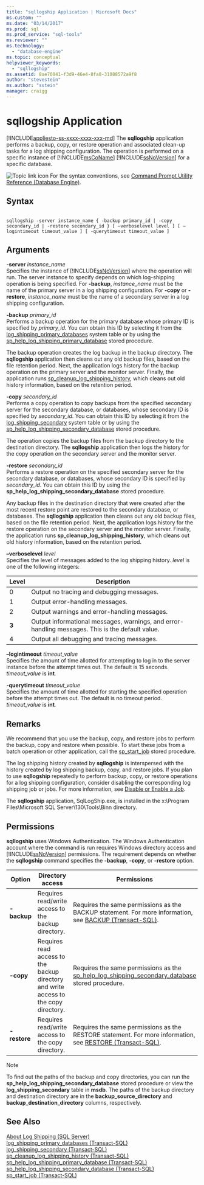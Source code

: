 ```yaml
---
title: "sqllogship Application | Microsoft Docs"
ms.custom: ""
ms.date: "03/14/2017"
ms.prod: sql
ms.prod_service: "sql-tools"
ms.reviewer: ""
ms.technology: 
  - "database-engine"
ms.topic: conceptual
helpviewer_keywords: 
  - "sqllogship"
ms.assetid: 8ae70041-f3d9-46e4-8fa8-31088572a9f8
author: "stevestein"
ms.author: "sstein"
manager: craigg
---
```

# sqllogship Application
[!INCLUDE[appliesto-ss-xxxx-xxxx-xxx-md](../includes/appliesto-ss-xxxx-xxxx-xxx-md.md)]
  The **sqllogship** application performs a backup, copy, or restore operation and associated clean-up tasks for a log shipping configuration. The operation is performed on a specific instance of [!INCLUDE[msCoName](../includes/msconame-md.md)] [!INCLUDE[ssNoVersion](../includes/ssnoversion-md.md)] for a specific database.  
  
 ![Topic link icon](../database-engine/configure-windows/media/topic-link.gif "Topic link icon") For the syntax conventions, see [Command Prompt Utility Reference &#40;Database Engine&#41;](../tools/command-prompt-utility-reference-database-engine.md).  
  
## Syntax  
  
```  
  
sqllogship -server instance_name { -backup primary_id | -copy secondary_id | -restore secondary_id } [ –verboselevel level ] [ –logintimeout timeout_value ] [ -querytimeout timeout_value ]  
```  
  
## Arguments  
 **-server** *instance_name*  
 Specifies the instance of [!INCLUDE[ssNoVersion](../includes/ssnoversion-md.md)] where the operation will run. The server instance to specify depends on which log-shipping operation is being specified. For **-backup**, *instance_name* must be the name of the primary server in a log shipping configuration. For **-copy** or **-restore**, *instance_name* must be the name of a secondary server in a log shipping configuration.  
  
 **-backup** *primary_id*  
 Performs a backup operation for the primary database whose primary ID is specified by *primary_id*. You can obtain this ID by selecting it from the [log_shipping_primary_databases](../relational-databases/system-tables/log-shipping-primary-databases-transact-sql.md) system table or by using the [sp_help_log_shipping_primary_database](../relational-databases/system-stored-procedures/sp-help-log-shipping-primary-database-transact-sql.md) stored procedure.  
  
 The backup operation creates the log backup in the backup directory. The **sqllogship** application then cleans out any old backup files, based on the file retention period. Next, the application logs history for the backup operation on the primary server and the monitor server. Finally, the application runs [sp_cleanup_log_shipping_history](../relational-databases/system-stored-procedures/sp-cleanup-log-shipping-history-transact-sql.md), which cleans out old history information, based on the retention period.  
  
 **-copy** *secondary_id*  
 Performs a copy operation to copy backups from the specified secondary server for the secondary database, or databases, whose secondary ID is specified by *secondary_id*. You can obtain this ID by selecting it from the [log_shipping_secondary](../relational-databases/system-tables/log-shipping-secondary-transact-sql.md) system table or by using the [sp_help_log_shipping_secondary_database](../relational-databases/system-stored-procedures/sp-help-log-shipping-secondary-database-transact-sql.md) stored procedure.  
  
 The operation copies the backup files from the backup directory to the destination directory. The **sqllogship** application then logs the history for the copy operation on the secondary server and the monitor server.  
  
 **-restore** *secondary_id*  
 Performs a restore operation on the specified secondary server for the secondary database, or databases, whose secondary ID is specified by *secondary_id*. You can obtain this ID by using the **sp_help_log_shipping_secondary_database** stored procedure.  
  
 Any backup files in the destination directory that were created after the most recent restore point are restored to the secondary database, or databases. The **sqllogship** application then cleans out any old backup files, based on the file retention period. Next, the application logs history for the restore operation on the secondary server and the monitor server. Finally, the application runs **sp_cleanup_log_shipping_history**, which cleans out old history information, based on the retention period.  
  
 **–verboselevel** *level*  
 Specifies the level of messages added to the log shipping history. *level* is one of the following integers:  
  
|Level|Description|  
|-----------|-----------------|  
|0|Output no tracing and debugging messages.|  
|1|Output error-handling messages.|  
|2|Output warnings and error-handling messages.|  
|**3**|Output informational messages, warnings, and error-handling messages. This is the default value.|  
|4|Output all debugging and tracing messages.|  
  
 **–logintimeout** *timeout_value*  
 Specifies the amount of time allotted for attempting to log in to the server instance before the attempt times out. The default is 15 seconds. *timeout_value* is **int**_._  
  
 **-querytimeout** *timeout_value*  
 Specifies the amount of time allotted for starting the specified operation before the attempt times out. The default is no timeout period. *timeout_value* is **int**_._  
  
## Remarks  
 We recommend that you use the backup, copy, and restore jobs to perform the backup, copy and restore when possible. To start these jobs from a batch operation or other application, call the [sp_start_job](../relational-databases/system-stored-procedures/sp-start-job-transact-sql.md) stored procedure.  
  
 The log shipping history created by **sqllogship** is interspersed with the history created by log shipping backup, copy, and restore jobs. If you plan to use **sqllogship** repeatedly to perform backup, copy, or restore operations for a log shipping configuration, consider disabling the corresponding log shipping job or jobs. For more information, see [Disable or Enable a Job](../ssms/agent/disable-or-enable-a-job.md).  
  
 The **sqllogship** application, SqlLogShip.exe, is installed in the x:\Program Files\Microsoft SQL Server\130\Tools\Binn directory.  
  
## Permissions  
 **sqllogship** uses Windows Authentication. The Windows Authentication account where the command is run requires Windows directory access and [!INCLUDE[ssNoVersion](../includes/ssnoversion-md.md)] permissions. The requirement depends on whether the **sqllogship** command specifies the **-backup**, **-copy**, or **-restore** option.  
  
|Option|Directory access|Permissions|  
|------------|----------------------|-----------------|  
|**-backup**|Requires read/write access to the backup directory.|Requires the same permissions as the BACKUP statement. For more information, see [BACKUP &#40;Transact-SQL&#41;](../t-sql/statements/backup-transact-sql.md).|  
|**-copy**|Requires read access to the backup directory and write access to the copy directory.|Requires the same permissions as the [sp_help_log_shipping_secondary_database](../relational-databases/system-stored-procedures/sp-help-log-shipping-secondary-database-transact-sql.md) stored procedure.|  
|**-restore**|Requires read/write access to the copy directory.|Requires the same permissions as the RESTORE statement. For more information, see [RESTORE &#40;Transact-SQL&#41;](../t-sql/statements/restore-statements-transact-sql.md).|  
  
> [!NOTE]  
>  To find out the paths of the backup and copy directories, you can run the **sp_help_log_shipping_secondary_database** stored procedure or view the **log_shipping_secondary** table in **msdb**. The paths of the backup directory and destination directory are in the **backup_source_directory** and **backup_destination_directory** columns, respectively.  
  
## See Also  
 [About Log Shipping &#40;SQL Server&#41;](../database-engine/log-shipping/about-log-shipping-sql-server.md)   
 [log_shipping_primary_databases &#40;Transact-SQL&#41;](../relational-databases/system-tables/log-shipping-primary-databases-transact-sql.md)   
 [log_shipping_secondary &#40;Transact-SQL&#41;](../relational-databases/system-tables/log-shipping-secondary-transact-sql.md)   
 [sp_cleanup_log_shipping_history &#40;Transact-SQL&#41;](../relational-databases/system-stored-procedures/sp-cleanup-log-shipping-history-transact-sql.md)   
 [sp_help_log_shipping_primary_database &#40;Transact-SQL&#41;](../relational-databases/system-stored-procedures/sp-help-log-shipping-primary-database-transact-sql.md)   
 [sp_help_log_shipping_secondary_database &#40;Transact-SQL&#41;](../relational-databases/system-stored-procedures/sp-help-log-shipping-secondary-database-transact-sql.md)   
 [sp_start_job &#40;Transact-SQL&#41;](../relational-databases/system-stored-procedures/sp-start-job-transact-sql.md)  
  
  
